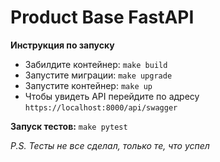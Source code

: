 # Product Base FastAPI

**Инструкция по запуску**
- Забилдите контейнер: `make build`
- Запустите миграции: `make upgrade`
- Запустите контейнер: `make up`
- Чтобы увидеть API перейдите по адресу `https://localhost:8000/api/swagger`

**Запуск тестов:** `make pytest`

*P.S. Тесты не все сделал, только те, что успел*